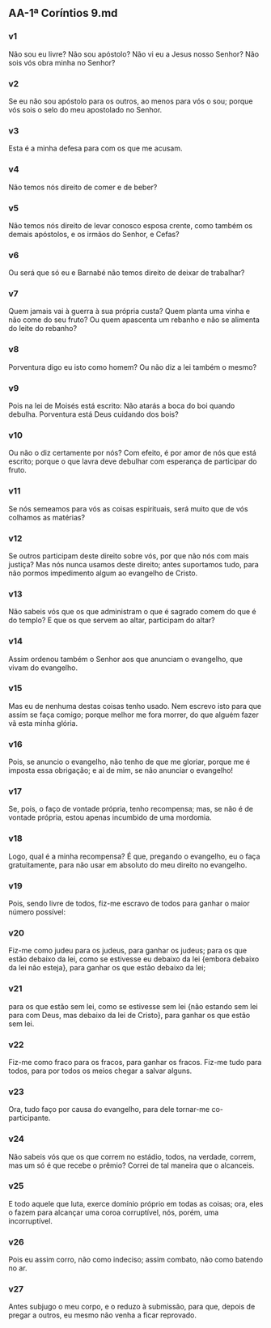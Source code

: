 ## AA-1ª Coríntios 9.md
### v1
 Não sou eu livre? Não sou apóstolo? Não vi eu a Jesus nosso Senhor? Não sois vós obra minha no Senhor?
### v2
 Se eu não sou apóstolo para os outros, ao menos para vós o sou; porque vós sois o selo do meu apostolado no Senhor.
### v3
 Esta é a minha defesa para com os que me acusam.
### v4
 Não temos nós direito de comer e de beber?
### v5
 Não temos nós direito de levar conosco esposa crente, como também os demais apóstolos, e os irmãos do Senhor, e Cefas?
### v6
 Ou será que só eu e Barnabé não temos direito de deixar de trabalhar?
### v7
 Quem jamais vai à guerra à sua própria custa? Quem planta uma vinha e não come do seu fruto? Ou quem apascenta um rebanho e não se alimenta do leite do rebanho?
### v8
 Porventura digo eu isto como homem? Ou não diz a lei também o mesmo?
### v9
 Pois na lei de Moisés está escrito: Não atarás a boca do boi quando debulha. Porventura está Deus cuidando dos bois?
### v10
 Ou não o diz certamente por nós? Com efeito, é por amor de nós que está escrito; porque o que lavra deve debulhar com esperança de participar do fruto.
### v11
 Se nós semeamos para vós as coisas espirituais, será muito que de vós colhamos as matérias?
### v12
 Se outros participam deste direito sobre vós, por que não nós com mais justiça? Mas nós nunca usamos deste direito; antes suportamos tudo, para não pormos impedimento algum ao evangelho de Cristo.
### v13
 Não sabeis vós que os que administram o que é sagrado comem do que é do templo? E que os que servem ao altar, participam do altar?
### v14
 Assim ordenou também o Senhor aos que anunciam o evangelho, que vivam do evangelho.
### v15
 Mas eu de nenhuma destas coisas tenho usado. Nem escrevo isto para que assim se faça comigo; porque melhor me fora morrer, do que alguém fazer vã esta minha glória.
### v16
 Pois, se anuncio o evangelho, não tenho de que me gloriar, porque me é imposta essa obrigação; e ai de mim, se não anunciar o evangelho!
### v17
 Se, pois, o faço de vontade própria, tenho recompensa; mas, se não é de vontade própria, estou apenas incumbido de uma mordomia.
### v18
 Logo, qual é a minha recompensa? É que, pregando o evangelho, eu o faça gratuitamente, para não usar em absoluto do meu direito no evangelho.
### v19
 Pois, sendo livre de todos, fiz-me escravo de todos para ganhar o maior número possível:
### v20
 Fiz-me como judeu para os judeus, para ganhar os judeus; para os que estão debaixo da lei, como se estivesse eu debaixo da lei {embora debaixo da lei não esteja}, para ganhar os que estão debaixo da lei;
### v21
 para os que estão sem lei, como se estivesse sem lei {não estando sem lei para com Deus, mas debaixo da lei de Cristo}, para ganhar os que estão sem lei.
### v22
 Fiz-me como fraco para os fracos, para ganhar os fracos. Fiz-me tudo para todos, para por todos os meios chegar a salvar alguns.
### v23
 Ora, tudo faço por causa do evangelho, para dele tornar-me co-participante.
### v24
 Não sabeis vós que os que correm no estádio, todos, na verdade, correm, mas um só é que recebe o prêmio? Correi de tal maneira que o alcanceis.
### v25
 E todo aquele que luta, exerce domínio próprio em todas as coisas; ora, eles o fazem para alcançar uma coroa corruptível, nós, porém, uma incorruptível.
### v26
 Pois eu assim corro, não como indeciso; assim combato, não como batendo no ar.
### v27
 Antes subjugo o meu corpo, e o reduzo à submissão, para que, depois de pregar a outros, eu mesmo não venha a ficar reprovado.
